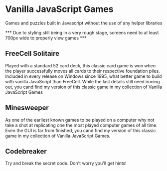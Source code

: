 # Vanilla JavaScript Games
Games and puzzles built in Javascript without the use of any helper libraries<br/>

*** Due to styling still being in a very rough stage, screens need to at least 700px wide to properly view games *** 

## FreeCell Solitaire
Played with a standard 52 card deck, this classic card game is won when the player successfully moves all cards to their respective foundation piles. Included in every release on Windows since 1995, what better game to build with vanilla JavaScript than FreeCell. While the last details still need ironing out, you cand find my version of this classic game in my collection of Vanilla JavaScript Games 

## Minesweeper
As one of the earliest known games to be played on a computer why not take a shot at replicating one the most played computer games of all time. Even the GUI is far from finished, you cand find my version of this classic game in my collection of Vanilla JavaScript Games. 

## Codebreaker
Try and break the secret code. Don't worry you'll get hints! 
